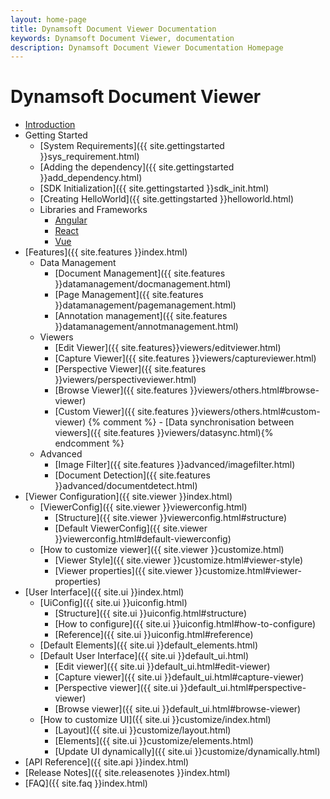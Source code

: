 ```yaml
---
layout: home-page
title: Dynamsoft Document Viewer Documentation
keywords: Dynamsoft Document Viewer, documentation
description: Dynamsoft Document Viewer Documentation Homepage
---
```


# Dynamsoft Document Viewer 


- [Introduction]({{site.introduction}}index.html) 
- Getting Started
    - [System Requirements]({{ site.gettingstarted }}sys_requirement.html)
    - [Adding the dependency]({{ site.gettingstarted }}add_dependency.html)
    - [SDK Initialization]({{ site.gettingstarted }}sdk_init.html) 
    - [Creating HelloWorld]({{ site.gettingstarted }}helloworld.html)
    - Libraries and Frameworks
        - [Angular](/gettingstarted/angular.md)
        - [React](/gettingstarted/react.md)
        - [Vue](/gettingstarted/vue.md)
- [Features]({{ site.features }}index.html)
    - Data Management
        - [Document Management]({{ site.features }}datamanagement/docmanagement.html)
        - [Page Management]({{ site.features }}datamanagement/pagemanagement.html)
        - [Annotation management]({{ site.features }}datamanagement/annotmanagement.html)
    - Viewers
        - [Edit Viewer]({{ site.features}}viewers/editviewer.html)
        - [Capture Viewer]({{ site.features }}viewers/captureviewer.html)
        - [Perspective Viewer]({{ site.features }}viewers/perspectiveviewer.html)
        - [Browse Viewer]({{ site.features }}viewers/others.html#browse-viewer)
        - [Custom Viewer]({{ site.features }}viewers/others.html#custom-viewer)
        {% comment %} - [Data synchronisation between viewers]({{ site.features }}viewers/datasync.html){% endcomment %}
    - Advanced
        - [Image Filter]({{ site.features }}advanced/imagefilter.html)
        - [Document Detection]({{ site.features }}advanced/documentdetect.html)
- [Viewer Configuration]({{ site.viewer }}index.html)
    - [ViewerConfig]({{ site.viewer }}viewerconfig.html)
        - [Structure]({{ site.viewer }}viewerconfig.html#structure)
        - [Default ViewerConfig]({{ site.viewer }}viewerconfig.html#default-viewerconfig)
    - [How to customize viewer]({{ site.viewer }}customize.html)
        - [Viewer Style]({{ site.viewer }}customize.html#viewer-style)
        - [Viewer properties]({{ site.viewer }}customize.html#viewer-properties)
- [User Interface]({{ site.ui }}index.html)
    - [UiConfig]({{ site.ui }}uiconfig.html)
        - [Structure]({{ site.ui }}uiconfig.html#structure)
        - [How to configure]({{ site.ui }}uiconfig.html#how-to-configure)
        - [Reference]({{ site.ui }}uiconfig.html#reference)
    - [Default Elements]({{ site.ui }}default_elements.html)
    - [Default User Interface]({{ site.ui }}default_ui.html)
        - [Edit viewer]({{ site.ui }}default_ui.html#edit-viewer)
        - [Capture viewer]({{ site.ui }}default_ui.html#capture-viewer)
        - [Perspective viewer]({{ site.ui }}default_ui.html#perspective-viewer)
        - [Browse viewer]({{ site.ui }}default_ui.html#browse-viewer)
    - [How to customize UI]({{ site.ui }}customize/index.html)
        - [Layout]({{ site.ui }}customize/layout.html)
        - [Elements]({{ site.ui }}customize/elements.html)
        - [Update UI dynamically]({{ site.ui }}customize/dynamically.html)
- [API Reference]({{ site.api }}index.html)
- [Release Notes]({{ site.releasenotes }}index.html)
- [FAQ]({{ site.faq }}index.html)